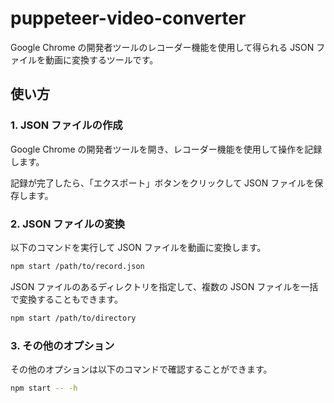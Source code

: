 # puppeteer-video-converter

Google Chrome の開発者ツールのレコーダー機能を使用して得られる JSON ファイルを動画に変換するツールです。

## 使い方

### 1. JSON ファイルの作成

Google Chrome の開発者ツールを開き、レコーダー機能を使用して操作を記録します。

記録が完了したら、「エクスポート」ボタンをクリックして JSON ファイルを保存します。

### 2. JSON ファイルの変換

以下のコマンドを実行して JSON ファイルを動画に変換します。

```sh
npm start /path/to/record.json
```

JSON ファイルのあるディレクトリを指定して、複数の JSON ファイルを一括で変換することもできます。

```sh
npm start /path/to/directory
```

### 3. その他のオプション

その他のオプションは以下のコマンドで確認することができます。

```sh
npm start -- -h
```
